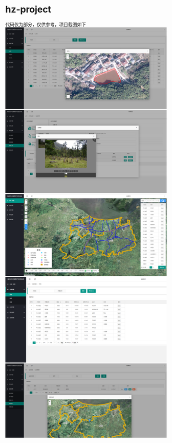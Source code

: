 # hz-project
代码仅为部分，仅供参考，项目截图如下
![image](https://github.com/zhangke163/hz-project/blob/master/project_screenshot/%E5%B1%B1%E5%A1%98.png)
![image](https://github.com/zhangke163/hz-project/blob/master/project_screenshot/%E5%B7%A1%E6%A3%80%E8%AE%B0%E5%BD%95%20(2).png)
![image](https://github.com/zhangke163/hz-project/blob/master/project_screenshot/%E6%B0%B4%E5%9F%9F%E4%B8%80%E5%BC%A0%E5%9B%BE.png)
![image](https://github.com/zhangke163/hz-project/blob/master/project_screenshot/%E6%B2%B3%E6%B5%81.png)
![image](https://github.com/zhangke163/hz-project/blob/master/project_screenshot/%E8%A7%86%E9%A2%91%E6%8E%A5%E5%85%A5.png)
